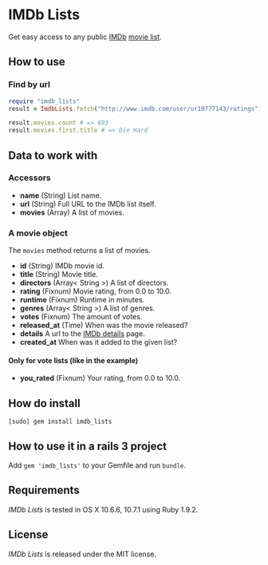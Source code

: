 # IMDb Lists

Get easy access to any public [IMDb](http://www.imdb.com/) [movie list](http://www.imdb.com/lists).

## How to use

### Find by url

``` ruby
require "imdb_lists"
result = ImdbLists.fetch("http://www.imdb.com/user/ur10777143/ratings")

result.movies.count # => 693
result.movies.first.title # => Die Hard
```

## Data to work with

### Accessors
 
- **name** (String) List name.
- **url** (String) Full URL to the IMDb list itself.
- **movies** (Array) A list of movies.

### A movie object

The `movies` method returns a list of movies.
 
- **id** (String) IMDb movie id.
- **title** (String) Movie title.
- **directors** (Array< String >) A list of directors.
- **rating** (Fixnum) Movie rating, from 0.0 to 10.0.
- **runtime** (Fixnum) Runtime in minutes.
- **genres** (Array< String >) A list of genres.
- **votes** (Fixnum) The amount of votes.
- **released_at** (Time) When was the movie released?
- **details** A url to the [IMDb details](http://www.imdb.com/title/tt0095016/) page.
- **created_at** When was it added to the given list?

#### Only for vote lists (like in the example)

- **you_rated** (Fixnum) Your rating, from 0.0 to 10.0.
 
## How do install

    [sudo] gem install imdb_lists
    
## How to use it in a rails 3 project

Add `gem 'imdb_lists'` to your Gemfile and run `bundle`.

## Requirements

*IMDb Lists* is tested in OS X 10.6.6, 10.7.1 using Ruby 1.9.2.

## License

*IMDb Lists* is released under the MIT license.